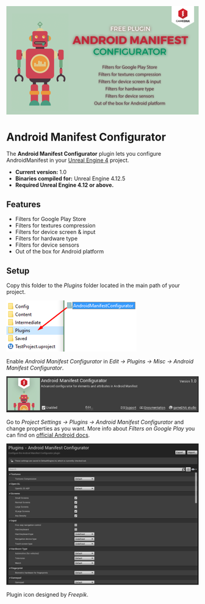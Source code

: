 ![Splash](Resources/Splash.png)

# Android Manifest Configurator

The **Android Manifest Configurator** plugin lets you configure AndroidManifest in your [Unreal Engine 4](http://www.unrealengine.com) project.

* **Current version:** 1.0
* **Binaries compiled for:** Unreal Engine 4.12.5
* **Required Unreal Engine 4.12 or above.**

## Features
* Filters for Google Play Store
* Filters for textures compression
* Filters for device screen & input
* Filters for hardware type
* Filters for device sensors
* Out of the box for Android platform

## Setup
Copy this folder to the *Plugins* folder located in the main path of your project.

![CopyFiles](Resources/CopyFiles.png)

Enable *Android Manifest Configurator* in *Edit -> Plugins -> Misc -> Android Manifest Configurator*.

![EnablePlugin](Resources/EnablePlugin.png)

Go to *Project Settings -> Plugins -> Android Manifest Configurator* and change properties as you want. More info about *Filters on Google Play* you can find on [official Android docs](https://developer.android.com/google/play/filters.html).

![Settings](Resources/Settings.png)

Plugin icon designed by _Freepik_.
